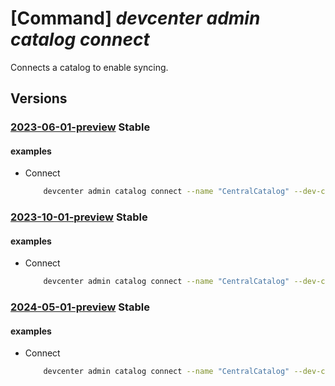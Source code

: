 # [Command] _devcenter admin catalog connect_

Connects a catalog to enable syncing.

## Versions

### [2023-06-01-preview](/Resources/mgmt-plane/L3N1YnNjcmlwdGlvbnMve30vcmVzb3VyY2Vncm91cHMve30vcHJvdmlkZXJzL21pY3Jvc29mdC5kZXZjZW50ZXIvZGV2Y2VudGVycy97fS9jYXRhbG9ncy97fS9jb25uZWN0/2023-06-01-preview.xml) **Stable**

<!-- mgmt-plane /subscriptions/{}/resourcegroups/{}/providers/microsoft.devcenter/devcenters/{}/catalogs/{}/connect 2023-06-01-preview -->

#### examples

- Connect
    ```bash
        devcenter admin catalog connect --name "CentralCatalog" --dev-center-name "Contoso" --resource-group "rg1"
    ```

### [2023-10-01-preview](/Resources/mgmt-plane/L3N1YnNjcmlwdGlvbnMve30vcmVzb3VyY2Vncm91cHMve30vcHJvdmlkZXJzL21pY3Jvc29mdC5kZXZjZW50ZXIvZGV2Y2VudGVycy97fS9jYXRhbG9ncy97fS9jb25uZWN0/2023-10-01-preview.xml) **Stable**

<!-- mgmt-plane /subscriptions/{}/resourcegroups/{}/providers/microsoft.devcenter/devcenters/{}/catalogs/{}/connect 2023-10-01-preview -->

#### examples

- Connect
    ```bash
        devcenter admin catalog connect --name "CentralCatalog" --dev-center-name "Contoso" --resource-group "rg1"
    ```

### [2024-05-01-preview](/Resources/mgmt-plane/L3N1YnNjcmlwdGlvbnMve30vcmVzb3VyY2Vncm91cHMve30vcHJvdmlkZXJzL21pY3Jvc29mdC5kZXZjZW50ZXIvZGV2Y2VudGVycy97fS9jYXRhbG9ncy97fS9jb25uZWN0/2024-05-01-preview.xml) **Stable**

<!-- mgmt-plane /subscriptions/{}/resourcegroups/{}/providers/microsoft.devcenter/devcenters/{}/catalogs/{}/connect 2024-05-01-preview -->

#### examples

- Connect
    ```bash
        devcenter admin catalog connect --name "CentralCatalog" --dev-center-name "Contoso" --resource-group "rg1"
    ```

